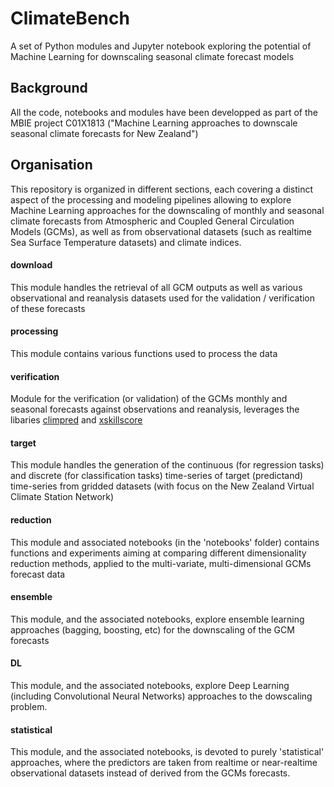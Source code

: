 # ClimateBench
A set of Python modules and Jupyter notebook exploring the potential of Machine Learning for downscaling seasonal climate forecast models

## Background 

All the code, notebooks and modules have been developped as part of the MBIE project C01X1813 ("Machine Learning approaches to downscale seasonal climate forecasts for
New Zealand") 

## Organisation 

This repository is organized in different sections, each covering a distinct aspect of the processing and modeling pipelines allowing to explore Machine Learning approaches for the downscaling of monthly and seasonal climate forecasts from Atmospheric and Coupled General Circulation Models (GCMs), as well as from observational datasets (such as realtime Sea Surface Temperature datasets) and climate indices. 

#### download

This module handles the retrieval of all GCM outputs as well as various observational and reanalysis datasets used for the validation / verification of these forecasts 

#### processing 

This module contains various functions used to process the data 

#### verification 

Module for the verification (or validation) of the GCMs monthly and seasonal forecasts against observations and reanalysis, leverages the libaries [climpred](https://climpred.readthedocs.io/en/stable/) and [xskillscore](https://xskillscore.readthedocs.io/en/stable/)

#### target 

This module handles the generation of the continuous (for regression tasks) and discrete (for classification tasks) time-series of target (predictand) time-series from gridded datasets (with focus on the New Zealand Virtual Climate Station Network) 

#### reduction 

This module and associated notebooks (in the 'notebooks' folder) contains functions and experiments aiming at comparing different dimensionality reduction methods, applied to the multi-variate, multi-dimensional GCMs forecast data 

#### ensemble 

This module, and the associated notebooks, explore ensemble learning approaches (bagging, boosting, etc) for the downscaling of the GCM forecasts 

#### DL 

This module, and the associated notebooks, explore Deep Learning  (including Convolutional Neural Networks) approaches to the dowscaling problem. 

#### statistical 

This module, and the associated notebooks, is devoted to purely 'statistical' approaches, where the predictors are taken from realtime or near-realtime observational datasets instead of derived from the GCMs forecasts. 













